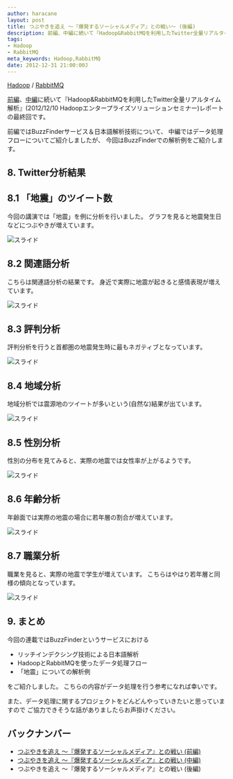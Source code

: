 ```yaml
---
author: haracane
layout: post
title: つぶやきを追え ～『爆発するソーシャルメディア』との戦い～ (後編)
description: 前編、中編に続いて『Hadoop&RabbitMQを利用したTwitter全量リアルタイム解析』(2012/12/10 Hadoopエンタープライズソリューションセミナー)レポートの最終回です。
tags:
- Hadoop
- RabbitMQ
meta_keywords: Hadoop,RabbitMQ
date: 2012-12-31 21:00:00J
---
```

<!-- tag_links -->
[Hadoop](/tags/hadoop/) / [RabbitMQ](/tags/rabbitmq/)

<!-- content -->
[前編](http://hatacomp.hateblo.jp/entry/fight-against-socialmedia-1)、[中編](http://hatacomp.hateblo.jp/entry/fight-against-socialmedia-2)に続いて『Hadoop&RabbitMQを利用したTwitter全量リアルタイム解析』(2012/12/10 Hadoopエンタープライズソリューションセミナー)レポートの最終回です。

前編ではBuzzFinderサービス＆日本語解析技術について、
中編ではデータ処理フローについてご紹介しましたが、
今回はBuzzFinderでの解析例をご紹介します。

## 8. Twitter分析結果

## 8.1 「地震」のツイート数

今回の講演では「地震」を例に分析を行いました。
グラフを見ると地震発生日などにつぶやきが増えています。

![スライド](https://lh4.googleusercontent.com/-zjP5IXAORkc/UNUuZol8HvI/AAAAAAAAASY/E1aPp161-yo/slide-26.png)

## 8.2 関連語分析

こちらは関連語分析の結果です。
身近で実際に地震が起きると感情表現が増えています。

![スライド](https://lh4.googleusercontent.com/-VO5xSz1AGE0/UNUuZ7M7NJI/AAAAAAAAASQ/N4-RK7-RCo0/slide-27.png)

## 8.3 評判分析

評判分析を行うと首都圏の地震発生時に最もネガティブとなっています。

![スライド](https://lh6.googleusercontent.com/-NIFeoP4EMWE/UNUuahHKgmI/AAAAAAAAASc/W_7JV8YnA9U/slide-28.png)

## 8.4 地域分析

地域分析では震源地のツイートが多いという(自然な)結果が出ています。

![スライド](https://lh5.googleusercontent.com/-NmEILflzHqo/UNUuaxko1JI/AAAAAAAAASg/yWZZzzVcL7M/slide-29.png)

## 8.5 性別分析

性別の分布を見てみると、実際の地震では女性率が上がるようです。

![スライド](https://lh3.googleusercontent.com/-BscOXOB3lw8/UNUubDdVBvI/AAAAAAAAASw/k991pbgM-Kw/slide-30.png)

## 8.6 年齢分析

年齢面では実際の地震の場合に若年層の割合が増えています。

![スライド](https://lh6.googleusercontent.com/-2kcHGX0Pi14/UNUubr4uLEI/AAAAAAAAAS0/ariFq7Fze4U/slide-31.png)

## 8.7 職業分析

職業を見ると、実際の地震で学生が増えています。
こちらはやはり若年層と同様の傾向となっています。

![スライド](https://lh5.googleusercontent.com/-ZT2c1IUFsR4/UNUucBbDvoI/AAAAAAAAAS8/clBIbvKJ2Wg/slide-32.png)

## 9. まとめ

今回の連載ではBuzzFinderというサービスにおける

- リッチインデクシング技術による日本語解析
- HadoopとRabbitMQを使ったデータ処理フロー
- 「地震」についての解析例

をご紹介しました。
こちらの内容がデータ処理を行う参考になれば幸いです。

また、データ処理に関するプロジェクトをどんどんやっていきたいと思っていますので
ご協力できそうな話がありましたらお声掛けください。

## バックナンバー
- [つぶやきを追え ～『爆発するソーシャルメディア』との戦い (前編)](/2012/12/22/fight-against-socialmedia-1)
- [つぶやきを追え ～『爆発するソーシャルメディア』との戦い (中編)](/2012/12/23/fight-against-socialmedia-2)
- つぶやきを追え ～『爆発するソーシャルメディア』との戦い (後編)
